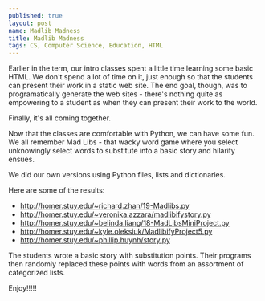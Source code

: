```yaml
---
published: true
layout: post
name: Madlib Madness
title: Madlib Madness
tags: CS, Computer Science, Education, HTML 
---
```


Earlier in the term, our intro classes spent a little time learning
some basic HTML. We don't spend a lot of time on it, just enough so
that the students can present their work in a static web site. The end
goal, though, was to programatically generate the web sites - there's
nothing quite as empowering to a student as when they can present their
work to the world.

Finally, it's all coming together.

Now that the classes are comfortable with Python, we can have some
fun. We all remember Mad Libs - that wacky word game where you select
unknowingly select words to substitute into a basic story and
hilarity ensues.


We did our own versions using Python files, lists and
dictionaries. 

Here are some of the results:
<ul>
<li><a href="http://homer.stuy.edu/~richard.zhan/19-Madlibs.py">
http://homer.stuy.edu/~richard.zhan/19-Madlibs.py
</a>
</li>
<li><a href="http://homer.stuy.edu/~veronika.azzara/madlibifystory.py">
http://homer.stuy.edu/~veronika.azzara/madlibifystory.py
</a>
</li>
<li><a href="http://homer.stuy.edu/~belinda.liang/18-MadLibsMiniProject.py">
http://homer.stuy.edu/~belinda.liang/18-MadLibsMiniProject.py
</a>
</li>
<li><a href="http://homer.stuy.edu/~kyle.oleksiuk/MadlibifyProject5.py">
http://homer.stuy.edu/~kyle.oleksiuk/MadlibifyProject5.py
</a>
</li>
<li><a href="http://homer.stuy.edu/~phillip.huynh/story.py">
http://homer.stuy.edu/~phillip.huynh/story.py
</a>
</li>
</ul>
<p/>
The students wrote a basic story with substitution points. Their
programs then randomly replaced these points with words from an
assortment of categorized lists. 

Enjoy!!!!!
